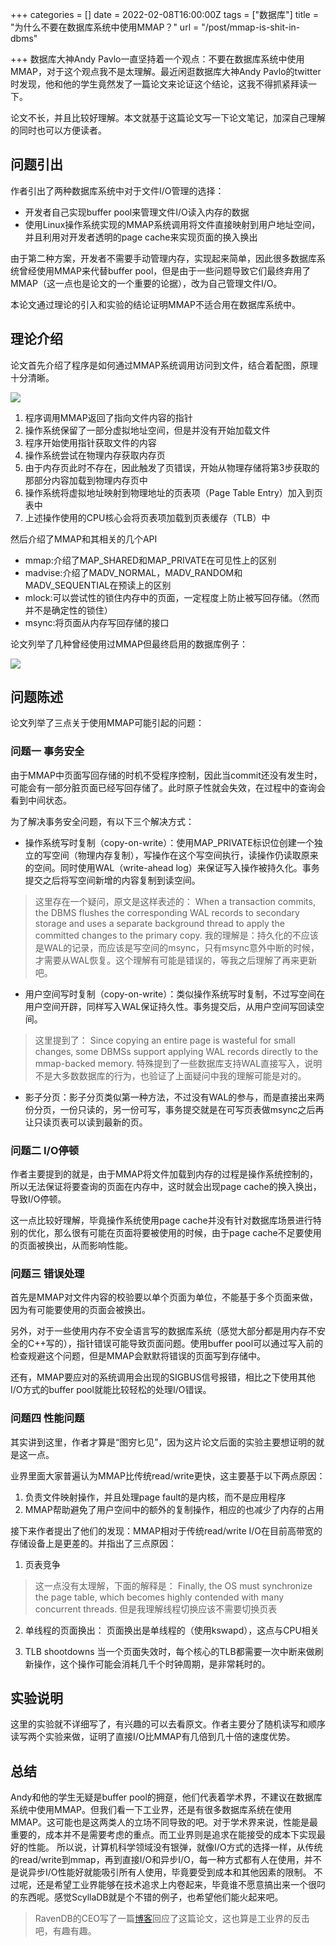 +++
categories = []
date = 2022-02-08T16:00:00Z
tags = ["数据库"]
title = "为什么不要在数据库系统中使用MMAP？"
url = "/post/mmap-is-shit-in-dbms"

+++
数据库大神Andy Pavlo一直坚持着一个观点：不要在数据库系统中使用MMAP，对于这个观点我不是太理解。最近闲逛数据库大神Andy Pavlo的twitter时发现，他和他的学生竟然发了一篇论文来论证这个结论，这我不得抓紧拜读一下。

论文不长，并且比较好理解。本文就基于这篇论文写一下论文笔记，加深自己理解的同时也可以方便读者。

## 问题引出

作者引出了两种数据库系统中对于文件I/O管理的选择：

* 开发者自己实现buffer pool来管理文件I/O读入内存的数据
* 使用Linux操作系统实现的MMAP系统调用将文件直接映射到用户地址空间，并且利用对开发者透明的page cache来实现页面的换入换出

由于第二种方案，开发者不需要手动管理内存，实现起来简单，因此很多数据库系统曾经使用MMAP来代替buffer pool，但是由于一些问题导致它们最终弃用了MMAP（这一点也是论文的一个重要的论据），改为自己管理文件I/O。

本论文通过理论的引入和实验的结论证明MMAP不适合用在数据库系统中。

## 理论介绍

论文首先介绍了程序是如何通过MMAP系统调用访问到文件，结合着配图，原理十分清晰。

![](/images/mmap.png)

1. 程序调用MMAP返回了指向文件内容的指针
2. 操作系统保留了一部分虚拟地址空间，但是并没有开始加载文件
3. 程序开始使用指针获取文件的内容
4. 操作系统尝试在物理内存获取内存页
5. 由于内存页此时不存在，因此触发了页错误，开始从物理存储将第3步获取的那部分内容加载到物理内存页中
6. 操作系统将虚拟地址映射到物理地址的页表项（Page Table Entry）加入到页表中
7. 上述操作使用的CPU核心会将页表项加载到页表缓存（TLB）中

然后介绍了MMAP和其相关的几个API

* mmap:介绍了MAP_SHARED和MAP_PRIVATE在可见性上的区别
* madvise:介绍了MADV_NORMAL，MADV_RANDOM和MADV_SEQUENTIAL在预读上的区别
* mlock:可以尝试性的锁住内存中的页面，一定程度上防止被写回存储。（然而并不是确定性的锁住）
* msync:将页面从内存写回存储的接口

论文列举了几种曾经使用过MMAP但最终启用的数据库例子：

![](/images/mmap-based-dbms.png)

## 问题陈述

论文列举了三点关于使用MMAP可能引起的问题：

### 问题一 事务安全

由于MMAP中页面写回存储的时机不受程序控制，因此当commit还没有发生时，可能会有一部分脏页面已经写回存储了。此时原子性就会失效，在过程中的查询会看到中间状态。

为了解决事务安全问题，有以下三个解决方式：

- 操作系统写时复制（copy-on-write）：使用MAP_PRIVATE标识位创建一个独立的写空间（物理内存复制），写操作在这个写空间执行，读操作仍读取原来的空间。同时使用WAL（write-ahead log）来保证写入操作被持久化。事务提交之后将写空间新增的内容复制到读空间。

> 这里存在一个疑问，原文是这样表述的：
When a transaction
commits, the DBMS flushes the corresponding WAL records to
secondary storage and uses a separate background thread to apply
the committed changes to the primary copy.
我的理解是：持久化的不应该是WAL的记录，而应该是写空间的msync，只有msync意外中断的时候，才需要从WAL恢复。这个理解有可能是错误的，等我之后理解了再来更新吧。

- 用户空间写时复制（copy-on-write）：类似操作系统写时复制，不过写空间在用户空间开辟，同样写入WAL保证持久性。事务提交后，从用户空间写回读空间。

> 这里提到了：
Since copying an entire page is wasteful
for small changes, some DBMSs support applying WAL records
directly to the mmap-backed memory.
特殊提到了一些数据库支持WAL直接写入，说明不是大多数数据库的行为，也验证了上面疑问中我的理解可能是对的。

- 影子分页：影子分页类似第一种方法，不过没有WAL的参与，而是直接出来两份分页，一份只读的，另一份可写，事务提交就是在可写页表做msync之后再让只读页表可以读到最新的页。

### 问题二 I/O停顿

作者主要提到的就是，由于MMAP将文件加载到内存的过程是操作系统控制的，所以无法保证将要查询的页面在内存中，这时就会出现page cache的换入换出，导致I/O停顿。

这一点比较好理解，毕竟操作系统使用page cache并没有针对数据库场景进行特别的优化，那么很有可能在页面将要被使用的时候，由于page cache不足要使用的页面被换出，从而影响性能。

### 问题三 错误处理

首先是MMAP对文件内容的校验要以单个页面为单位，不能基于多个页面来做，因为有可能要使用的页面会被换出。

另外，对于一些使用内存不安全语言写的数据库系统（感觉大部分都是用内存不安全的C++写的），指针错误可能导致页面问题。使用buffer pool可以通过写入前的检查规避这个问题，但是MMAP会默默将错误的页面写到存储中。

还有，MMAP要应对的系统调用会出现的SIGBUS信号报错，相比之下使用其他I/O方式的buffer pool就能比较轻松的处理I/O错误。

### 问题四 性能问题

其实讲到这里，作者才算是“图穷匕见”，因为这片论文后面的实验主要想证明的就是这一点。

业界里面大家普遍认为MMAP比传统read/write更快，这主要基于以下两点原因：
1. 负责文件映射操作，并且处理page fault的是内核，而不是应用程序
2. MMAP帮助避免了用户空间中的额外的复制操作，相应的也减少了内存的占用

接下来作者提出了他们的发现：MMAP相对于传统read/write I/O在目前高带宽的存储设备上是更差的。并指出了三点原因：
1. 页表竞争

> 这一点没有太理解，下面的解释是：
Finally,
the OS must synchronize the page table, which becomes highly
contended with many concurrent threads.
但是我理解线程切换应该不需要切换页表

2. 单线程的页面换出：
页面换出是单线程的（使用kswapd），这点与CPU相关

3. TLB shootdowns
当一个页面失效时，每个核心的TLB都需要一次中断来做刷新操作，这个操作可能会消耗几千个时钟周期，是非常耗时的。

## 实验说明

这里的实验就不详细写了，有兴趣的可以去看原文。作者主要分了随机读写和顺序读写两个实验来做，证明了直接I/O比MMAP有几倍到几十倍的速度优势。

## 总结

Andy和他的学生无疑是buffer pool的拥趸，他们代表着学术界，不建议在数据库系统中使用MMAP。但我们看一下工业界，还是有很多数据库系统在使用MMAP。这可能也是这两类人的立场不同导致的吧。对于学术界来说，性能是最重要的，成本并不是需要考虑的重点。而工业界则是追求在能接受的成本下实现最好的性能。
所以说，计算机科学领域没有银弹，就像I/O方式的选择一样，从传统的read/write到mmap，再到直接I/O和异步I/O，每一种方式都有人在使用，并不是说异步I/O性能好就能吸引所有人使用，毕竟要受到成本和其他因素的限制。
不过呢，还是希望工业界能够在技术追求上内卷起来，毕竟谁不愿意搞出来一个很叼的东西呢。感觉ScyllaDB就是个不错的例子，也希望他们能火起来吧。

> RavenDB的CEO写了一篇[博客](https://ravendb.net/articles/re-are-you-sure-you-want-to-use-mmap-in-your-database-management-system)回应了这篇论文，这也算是工业界的反击吧，有趣有趣。

